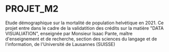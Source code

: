 # PROJET_M2
Etude démographique sur la mortalité de population helvétique en 2021.
Ce projet entre dans le cadre de la validatition des crédits sur la matière "DATA VISUALIATION", enseignée par Monsieur Isaac Pante, maître d'enseignement et de recherche, section des sciences du langage et de l'information, de l'Université de Lausannes (SUISSE)
